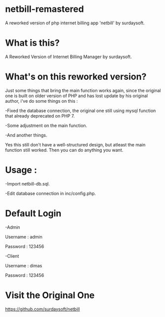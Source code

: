 # netbill-remastered
A reworked version of php internet billing app 'netbill' by surdaysoft.

# What is this?
A Reworked Version of Internet Billing Manager by surdaysoft.

# What's on this reworked version?
Just some things that bring the main function works again, since the original one is built on older version of PHP and has lost update by his original author, i've do some things on this :

-Fixed the database connection, the original one still using mysql function that already deprecated on PHP 7.

-Some adjustment on the main function.

-And another things.

Yes this still don't have a well-structured design, but atleast the main function still worked. Then you can do anything you want.

# Usage :

-Import netbill-db.sql.

-Edit database connection in inc/config.php.

# Default Login

-Admin

  Username : admin
  
  Password : 123456
  
-Client

  Username : dimas
  
  Password : 123456
  
# Visit the Original One
https://github.com/surdaysoft/netbill
